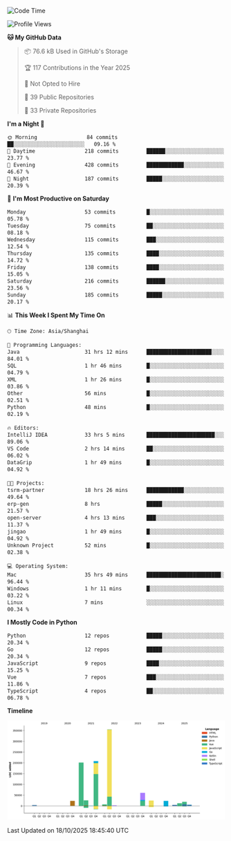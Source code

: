 <!--START_SECTION:waka-->
![Code Time](http://img.shields.io/badge/Code%20Time-4%2C513%20hrs%2029%20mins-blue)

![Profile Views](http://img.shields.io/badge/Profile%20Views-0-blue)

**🐱 My GitHub Data** 

> 📦 76.6 kB Used in GitHub's Storage 
 > 
> 🏆 117 Contributions in the Year 2025
 > 
> 🚫 Not Opted to Hire
 > 
> 📜 39 Public Repositories 
 > 
> 🔑 33 Private Repositories 
 > 
**I'm a Night 🦉** 

```text
🌞 Morning                84 commits          ██░░░░░░░░░░░░░░░░░░░░░░░   09.16 % 
🌆 Daytime                218 commits         ██████░░░░░░░░░░░░░░░░░░░   23.77 % 
🌃 Evening                428 commits         ████████████░░░░░░░░░░░░░   46.67 % 
🌙 Night                  187 commits         █████░░░░░░░░░░░░░░░░░░░░   20.39 % 
```
📅 **I'm Most Productive on Saturday** 

```text
Monday                   53 commits          █░░░░░░░░░░░░░░░░░░░░░░░░   05.78 % 
Tuesday                  75 commits          ██░░░░░░░░░░░░░░░░░░░░░░░   08.18 % 
Wednesday                115 commits         ███░░░░░░░░░░░░░░░░░░░░░░   12.54 % 
Thursday                 135 commits         ████░░░░░░░░░░░░░░░░░░░░░   14.72 % 
Friday                   138 commits         ████░░░░░░░░░░░░░░░░░░░░░   15.05 % 
Saturday                 216 commits         ██████░░░░░░░░░░░░░░░░░░░   23.56 % 
Sunday                   185 commits         █████░░░░░░░░░░░░░░░░░░░░   20.17 % 
```


📊 **This Week I Spent My Time On** 

```text
🕑︎ Time Zone: Asia/Shanghai

💬 Programming Languages: 
Java                     31 hrs 12 mins      █████████████████████░░░░   84.01 % 
SQL                      1 hr 46 mins        █░░░░░░░░░░░░░░░░░░░░░░░░   04.79 % 
XML                      1 hr 26 mins        █░░░░░░░░░░░░░░░░░░░░░░░░   03.86 % 
Other                    56 mins             █░░░░░░░░░░░░░░░░░░░░░░░░   02.51 % 
Python                   48 mins             █░░░░░░░░░░░░░░░░░░░░░░░░   02.19 % 

🔥 Editors: 
IntelliJ IDEA            33 hrs 5 mins       ██████████████████████░░░   89.06 % 
VS Code                  2 hrs 14 mins       ██░░░░░░░░░░░░░░░░░░░░░░░   06.02 % 
DataGrip                 1 hr 49 mins        █░░░░░░░░░░░░░░░░░░░░░░░░   04.92 % 

🐱‍💻 Projects: 
tsrm-partner             18 hrs 26 mins      ████████████░░░░░░░░░░░░░   49.64 % 
erp-gen                  8 hrs               █████░░░░░░░░░░░░░░░░░░░░   21.57 % 
open-server              4 hrs 13 mins       ███░░░░░░░░░░░░░░░░░░░░░░   11.37 % 
jingao                   1 hr 49 mins        █░░░░░░░░░░░░░░░░░░░░░░░░   04.92 % 
Unknown Project          52 mins             █░░░░░░░░░░░░░░░░░░░░░░░░   02.38 % 

💻 Operating System: 
Mac                      35 hrs 49 mins      ████████████████████████░   96.44 % 
Windows                  1 hr 11 mins        █░░░░░░░░░░░░░░░░░░░░░░░░   03.22 % 
Linux                    7 mins              ░░░░░░░░░░░░░░░░░░░░░░░░░   00.34 % 
```

**I Mostly Code in Python** 

```text
Python                   12 repos            █████░░░░░░░░░░░░░░░░░░░░   20.34 % 
Go                       12 repos            █████░░░░░░░░░░░░░░░░░░░░   20.34 % 
JavaScript               9 repos             ████░░░░░░░░░░░░░░░░░░░░░   15.25 % 
Vue                      7 repos             ███░░░░░░░░░░░░░░░░░░░░░░   11.86 % 
TypeScript               4 repos             ██░░░░░░░░░░░░░░░░░░░░░░░   06.78 % 
```



**Timeline**

![Lines of Code chart](https://raw.githubusercontent.com/youtiaoguagua/youtiaoguagua/master/assets/bar_graph.png)


 Last Updated on 18/10/2025 18:45:40 UTC
<!--END_SECTION:waka-->